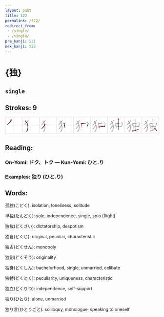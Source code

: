 ```yaml
---
layout: post
title: 522
permalink: /522/
redirect_from:
 - /single/
 - /single/
pre_kanji: 521
nex_kanji: 523
---
```


# {独}

## `single`

## Strokes: 9

<div class="stroke"><img src="../images/E78BAC.png" /></div>

## Reading:

### On-Yomi: ドク、トク &mdash; Kun-Yomi: ひと.り

### Examples: 独り (ひと.り)

## Words:

孤独(こどく): isolation, loneliness, solitude

単独(たんどく): sole, independence, single, solo (flight)

独裁(どくさい): dictatorship, despotism

独自(どくじ): original, peculiar, characteristic

独占(どくせん): monopoly

独創(どくそう): originality

独身(どくしん): bachelorhood, single, unmarried, celibate

独特(どくとく): peculiarity, uniqueness, characteristic

独立(どくりつ): independence, self-support

独り(ひとり): alone, unmarried

独り言(ひとりごと): soliloquy, monologue, speaking to oneself

